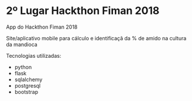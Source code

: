 # 2º Lugar Hackthon Fiman 2018
App do Hackthon Fiman 2018

Site/aplicativo mobile para cálculo e identificaçã da % de amido 
na cultura da mandioca

Tecnologias utilizadas:
- python
- flask
- sqlalchemy
- postgresql
- bootstrap
